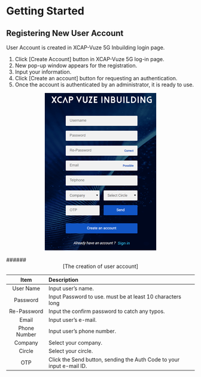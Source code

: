# Getting Started


## Registering New User Account
User Account is created in XCAP-Vuze 5G Inbuilding login page.

1.	Click [Create Account] button in XCAP-Vuze 5G log-in page.
2.	New pop-up window appears for the registration.
3.	Input your information.
4.	Click [Create an account] button for requesting an authentication.
5.	Once the account is authenticated by an administrator, it is ready to use.



<p align="center">
  <img src="https://github.com/Innowireless-SE/5G_Vuze_Inbuilding_User_Manual/blob/master/docs/images/GetStarted/1-2.png?raw=true">
</p>
######<center>[The creation of user account]</center>  


<center> 

|Item|	Description|
|:----------:|:----------|
| User Name |	Input user’s name.|
|Password|	Input Password to use. must be at least 10 characters long|
|Re-Password	|Input the confirm password to catch any typos.|
|Email	|Input user’s e-mail. |
|Phone Number|	Input user’s phone number.  |
|Company	|Select your company.|
|Circle	|Select your circle.|
|OTP|	Click the Send button, sending the Auth Code to your input e-mail ID.|

</center> 
